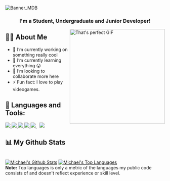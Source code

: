 ![Banner_MDB](https://user-images.githubusercontent.com/70289115/124485613-21a75200-dd83-11eb-977b-c8ffc5e30fea.jpg)

<h3 align="center">I'm a Student, Undergraduate and Junior Developer!</h3>


<div > <img align = "right" width="300" alt="That's perfect GIF" src="https://media.giphy.com/media/3o6Mb9rUQ5v4ZnBbzO/giphy.gif" /> </div>

## 🙋‍♂️ About Me

- 🔭 I’m currently working on something really cool 
- 🌱 I’m currently learning everything 😜 
- 🤔 I’m looking to collaborate more here 
- ⚡ Fun fact: I love to play videogames. 


## 🚀 Languages and Tools:

<p align="left"> 
    <a href="https://www.w3.org/html/" target="_blank"> <img src="https://img.icons8.com/color/48/000000/html-5.png"/> </a> 
    <a href="https://www.w3schools.com/css/" target="_blank"> <img src="https://img.icons8.com/color/48/000000/css3.png"/> </a> 
    <a href="https://www.python.org" target="_blank"> <img src="https://img.icons8.com/color/48/000000/python.png"/> </a> 
    <a href="https://developer.mozilla.org/en-US/docs/Web/JavaScript" target="_blank"> <img src="https://img.icons8.com/color/48/000000/javascript.png"/> </a> 
    <a style="padding-right:8px;" href="https://www.mysql.com/" target="_blank"> <img src="https://img.icons8.com/fluent/50/000000/mysql-logo.png"/> </a>  
    <a href="https://git-scm.com/" target="_blank"> <img src="https://img.icons8.com/color/48/000000/git.png"/></a> 
</p>


## 📊 My Github Stats

  <br/>
    <a href="https://github.com/Mich4el-Ross/github-readme-stats"><img alt="Michael's Github Stats" src="https://github-readme-stats.vercel.app/api?username=Mich4el-Ross&show_icons=true&count_private=true&theme=react&hide_border=true&bg_color=0D1117" /></a>
  <a href="https://github.com/Mich4el-Ross/github-readme-stats"><img alt="Michael's Top Languages" src="https://github-readme-stats.vercel.app/api/top-langs/?username=Mich4el-Ross&langs_count=8&count_private=true&layout=compact&theme=react&hide_border=true&bg_color=0D1117" /></a>
  <br/>
  <b>Note:</b> Top languages is only a metric of the languages my public code consists of and doesn't reflect experience or skill level.

<br/>
<br/>

<!-- ## Connect with me:

<p align="left">

<a href = "#"><img src="https://img.icons8.com/fluent/48/000000/linkedin.png"/></a>
<a href = "#"><img src="https://img.icons8.com/fluent/48/000000/twitter.png"/></a>
<a href = "#"><img src="https://img.icons8.com/color/48/000000/discord-logo.png"/></a>

</p>

## ❤ Views and Followers

<a href="https://github.com/Meghna-DAS/github-profile-views-counter">
    <img src="https://komarev.com/ghpvc/?username=Mich4el-Ross">
</a>
<a href="https://github.com/Mich4el-Ross?tab=followers"><img src="https://img.shields.io/github/followers/Mich4el-Ross?label=Followers&style=social" alt="GitHub Badge"></a> -->
